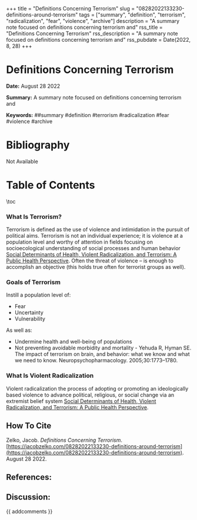 +++
title = "Definitions Concerning Terrorism"
slug = "08282022133230-definitions-around-terrorism"
tags = ["summary", "definition", "terrorism", "radicalization", "fear", "violence", "archive"]
description = "A summary note focused on definitions concerning terrorism and"
rss_title = "Definitions Concerning Terrorism"
rss_description = "A summary note focused on definitions concerning terrorism and"
rss_pubdate = Date(2022, 8, 28)
+++



Definitions Concerning Terrorism
=========

**Date:** August 28 2022

**Summary:** A summary note focused on definitions concerning terrorism and

**Keywords:** ##summary #definition #terrorism #radicalization #fear #violence #archive

Bibliography
==========

Not Available

Table of Contents
=========

\toc

### What Is Terrorism?

Terrorism is defined as the use of violence and intimidation in the pursuit of political aims. Terrorism is not an individual experience; it is violence at a population level and worthy of attention in fields focusing on socioecological understanding of social processes and human behavior [Social Determinants of Health, Violent Radicalization, and Terrorism: A Public Health Perspective](/08192022115354-health-terrorism-factors.md). Often the threat of violence – is enough to accomplish an objective (this holds true often for terrorist groups as well).

### Goals of Terrorism

Instill a population level of:

  * Fear
  * Uncertainty
  * Vulnerability

As well as:

  * Undermine health and well-being of populations
  * Not preventing avoidable morbidity and mortality - Yehuda R, Hyman SE. The impact of terrorism on brain, and behavior: what we know and what we need to know. Neuropsychopharmacology. 2005;30:1773–1780.

### What Is Violent Radicalization

Violent radicalization the process of adopting or promoting an ideologically based violence to advance political, religious, or social change via an extremist belief system [Social Determinants of Health, Violent Radicalization, and Terrorism: A Public Health Perspective](/08192022115354-health-terrorism-factors.md).
## How To Cite

 Zelko, Jacob. _Definitions Concerning Terrorism_. [https://jacobzelko.com/08282022133230-definitions-around-terrorism](https://jacobzelko.com/08282022133230-definitions-around-terrorism). August 28 2022.
## References:
## Discussion: 

{{ addcomments }}

